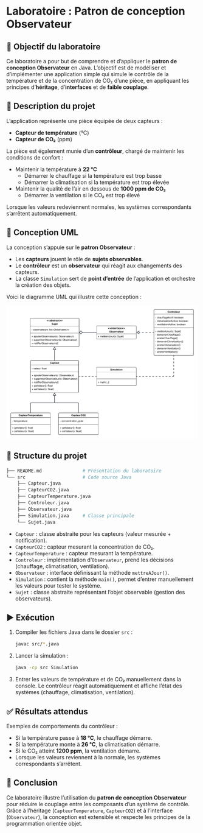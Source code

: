 # Laboratoire : Patron de conception Observateur

## 🎯 Objectif du laboratoire

Ce laboratoire a pour but de comprendre et d’appliquer le **patron de conception Observateur** en Java.
L’objectif est de modéliser et d’implémenter une application simple qui simule le contrôle de la température et de la concentration de CO₂ d’une pièce, en appliquant les principes d’**héritage**, d’**interfaces** et de **faible couplage**.

## 📝 Description du projet

L’application représente une pièce équipée de deux capteurs :

- **Capteur de température** (°C)
- **Capteur de CO₂** (ppm)

La pièce est également munie d’un **contrôleur**, chargé de maintenir les conditions de confort :

- Maintenir la température à **22 °C**
  - Démarrer le chauffage si la température est trop basse
  - Démarrer la climatisation si la température est trop élevée
- Maintenir la qualité de l’air en dessous de **1000 ppm de CO₂**
  - Démarrer la ventilation si le CO₂ est trop élevé

Lorsque les valeurs redeviennent normales, les systèmes correspondants s’arrêtent automatiquement.

## 📐 Conception UML

La conception s’appuie sur le **patron Observateur** :

- Les **capteurs** jouent le rôle de **sujets observables**.
- Le **contrôleur** est un **observateur** qui réagit aux changements des capteurs.
- La classe `Simulation` sert de **point d’entrée** de l’application et orchestre la création des objets.

Voici le diagramme UML qui illustre cette conception :

![Diagramme UML](image.png)

## 📂 Structure du projet

```bash
├── README.md               # Présentation du laboratoire
└── src                     # Code source Java
    ├── Capteur.java
    ├── CapteurCO2.java
    ├── CapteurTemperature.java
    ├── Controleur.java
    ├── Observateur.java
    ├── Simulation.java     # Classe principale
    └── Sujet.java
```

- `Capteur` : classe abstraite pour les capteurs (valeur mesurée + notification).
- `CapteurCO2` : capteur mesurant la concentration de CO₂.
- `CapteurTemperature` : capteur mesurant la température.
- `Controleur` : implémentation d’`Observateur`, prend les décisions (chauffage, climatisation, ventilation).
- `Observateur` : interface définissant la méthode `mettreAJour()`.
- `Simulation` : contient la méthode `main()`, permet d’entrer manuellement les valeurs pour tester le système.
- `Sujet` : classe abstraite représentant l’objet observable (gestion des observateurs).

## ▶️ Exécution

1. Compiler les fichiers Java dans le dossier `src` :

   ```bash
   javac src/*.java
   ```

2. Lancer la simulation :

   ```bash
   java -cp src Simulation
   ```

3. Entrer les valeurs de température et de CO₂ manuellement dans la console.
   Le contrôleur réagit automatiquement et affiche l’état des systèmes (chauffage, climatisation, ventilation).

## ✅ Résultats attendus

Exemples de comportements du contrôleur :

- Si la température passe à **18 °C**, le chauffage démarre.
- Si la température monte à **26 °C**, la climatisation démarre.
- Si le CO₂ atteint **1200 ppm**, la ventilation démarre.
- Lorsque les valeurs reviennent à la normale, les systèmes correspondants s’arrêtent.

## 📌 Conclusion

Ce laboratoire illustre l’utilisation du **patron de conception Observateur** pour réduire le couplage entre les composants d’un système de contrôle.
Grâce à l’héritage (`CapteurTemperature`, `CapteurCO2`) et à l’interface (`Observateur`), la conception est extensible et respecte les principes de la programmation orientée objet.

